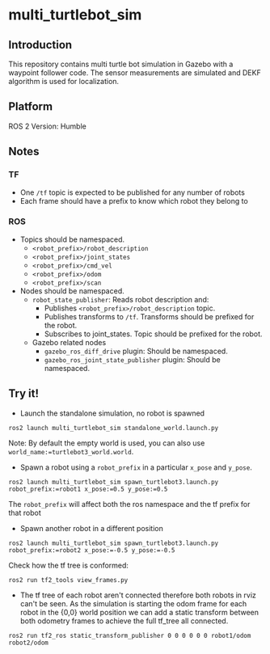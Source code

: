 # multi_turtlebot_sim

## Introduction

This repository contains multi turtle bot simulation in Gazebo with a waypoint follower code. The sensor measurements are simulated and DEKF algorithm is used for localization.

## Platform
ROS 2 Version: Humble

## Notes

### TF
 - One `/tf` topic is expected to be published for any number of robots
 - Each frame should have a prefix to know which robot they belong to

### ROS
 - Topics should be namespaced.
   - `<robot_prefix>/robot_description`
   - `<robot_prefix>/joint_states`
   - `<robot_prefix>/cmd_vel`
   - `<robot_prefix>/odom`
   - `<robot_prefix>/scan`
 - Nodes should be namespaced.
   - `robot_state_publisher`: Reads robot description and:
      - Publishes `<robot_prefix>/robot_description` topic.
      - Publishes transforms to `/tf`. Transforms should be prefixed for the robot.
      - Subscribes to joint_states. Topic should be prefixed for the robot.
   - Gazebo related nodes
      - `gazebo_ros_diff_drive` plugin: Should be namespaced.
      - `gazebo_ros_joint_state_publisher` plugin: Should be namespaced.


## Try it!

- Launch the standalone simulation, no robot is spawned
```
ros2 launch multi_turtlebot_sim standalone_world.launch.py
```

Note: By default the empty world is used, you can also use `world_name:=turtlebot3_world.world`.

- Spawn a robot using a `robot_prefix` in a particular `x_pose` and `y_pose`.
```
ros2 launch multi_turtlebot_sim spawn_turtlebot3.launch.py robot_prefix:=robot1 x_pose:=0.5 y_pose:=0.5
```
The `robot_prefix` will affect both the ros namespace and the tf prefix for that robot

- Spawn another robot in a different position

```
ros2 launch multi_turtlebot_sim spawn_turtlebot3.launch.py robot_prefix:=robot2 x_pose:=-0.5 y_pose:=-0.5
```

Check how the tf tree is conformed:
```
ros2 run tf2_tools view_frames.py
```

- The tf tree of each robot aren't connected therefore both robots in rviz can't be seen. As the simulation is starting the odom frame for each robot in the {0,0} world position we can add a static transform between both odometry frames to achieve the full tf_tree all connected.

```
ros2 run tf2_ros static_transform_publisher 0 0 0 0 0 0 robot1/odom robot2/odom
```

